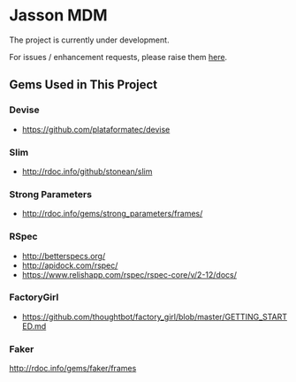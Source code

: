 # Jasson MDM

The project is currently under development.

For issues / enhancement requests, please raise them [here](https://github.com/jassonsoft/MDM/issues).

## Gems Used in This Project

### Devise

* https://github.com/plataformatec/devise

### Slim

* http://rdoc.info/github/stonean/slim

### Strong Parameters

* http://rdoc.info/gems/strong_parameters/frames/

### RSpec

* http://betterspecs.org/
* http://apidock.com/rspec/
* https://www.relishapp.com/rspec/rspec-core/v/2-12/docs/

### FactoryGirl

* https://github.com/thoughtbot/factory_girl/blob/master/GETTING_STARTED.md

### Faker

http://rdoc.info/gems/faker/frames
